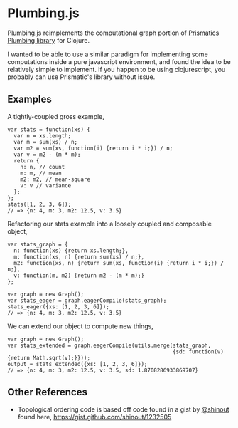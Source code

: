 # Plumbing.js

Plumbing.js reimplements the computational graph portion of
[Prismatics Plumbing library](https://github.com/Prismatic/plumbing) for Clojure.

I wanted to be able to use a similar paradigm for implementing some
computations inside a pure javascript environment, and found the idea
to be relatively simple to implement. If you happen to be using
clojurescript, you probably can use Prismatic's library without issue.

## Examples

A tightly-coupled gross example,

    var stats = function(xs) {
      var n = xs.length;
      var m = sum(xs) / n;
      var m2 = sum(xs, function(i) {return i * i;}) / n;
      var v = m2 - (m * m);
      return {
        n: n, // count
        m: m, // mean
        m2: m2, // mean-square
        v: v // variance
      };
    };
    stats([1, 2, 3, 6]);
    // => {n: 4, m: 3, m2: 12.5, v: 3.5}

Refactoring our stats example into a loosely coupled and composable object,

    var stats_graph = {
      n: function(xs) {return xs.length;},
      m: function(xs, n) {return sum(xs) / n;},
      m2: function(xs, n) {return sum(xs, function(i) {return i * i;}) / n;},
      v: function(m, m2) {return m2 - (m * m);}
    };

    var graph = new Graph();
    var stats_eager = graph.eagerCompile(stats_graph);
    stats_eager({xs: [1, 2, 3, 6]});
    // => {n: 4, m: 3, m2: 12.5, v: 3.5}

We can extend our object to compute new things,

    var graph = new Graph();
    var stats_extended = graph.eagerCompile(utils.merge(stats_graph,
                                                        {sd: function(v) {return Math.sqrt(v);}}));
    output = stats_extended({xs: [1, 2, 3, 6]});
    // => {n: 4, m: 3, m2: 12.5, v: 3.5, sd: 1.8708286933869707}

## Other References

- Topological ordering code is based off code found in a gist by
  [@shinout](https://github.com/shinout) found here, https://gist.github.com/shinout/1232505
